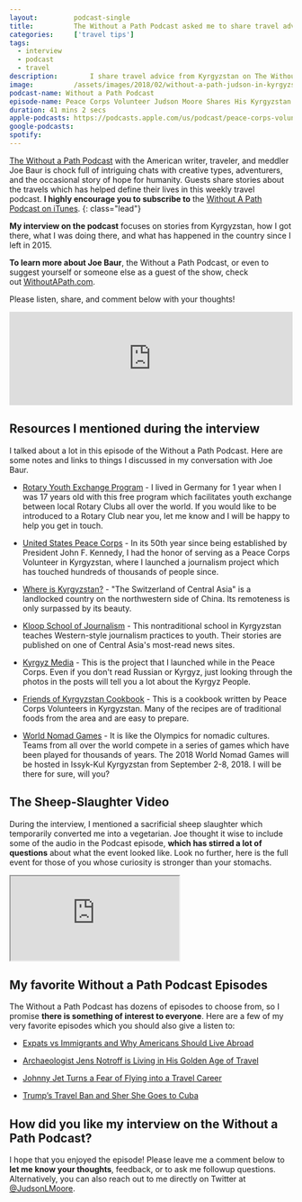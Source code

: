 ```yaml
---
layout:			podcast-single
title:			The Without a Path Podcast asked me to share travel advice in Kyrgyzstan
categories:		['travel tips']
tags:
  - interview
  - podcast
  - travel
description:		I share travel advice from Kyrgyzstan on The Without a Path Podcast with American writer, traveler, and meddler Joe Baur. We discuss travel, tourism, humanitarianism, and a sheep slaughter.
image:			/assets/images/2018/02/without-a-path-judson-in-kyrgyzstan.jpg
podcast-name: Without a Path Podcast
episode-name: Peace Corps Volunteer Judson Moore Shares His Kyrgyzstan Travel Tips
duration: 41 mins 2 secs
apple-podcasts: https://podcasts.apple.com/us/podcast/peace-corps-volunteer-judson-moore-shares-his-kyrgyzstan/id1037475413?i=1000401586317
google-podcasts: 
spotify: 
---
```


[The Without a Path Podcast](https://withoutapath.com/) with the American writer, traveler, and meddler Joe Baur is chock full of intriguing chats with creative types, adventurers, and the occasional story of hope for humanity. Guests share stories about the travels which has helped define their lives in this weekly travel podcast. **I highly encourage you to subscribe to** the [Without A Path Podcast on iTunes](https://podcasts.apple.com/us/podcast/without-a-path/id1037475413?l=es&mt=2).
{: class="lead"}

**My interview on the podcast** focuses on stories from Kyrgyzstan, how I got there, what I was doing there, and what has happened in the country since I left in 2015.

**To learn more about Joe Baur**, the Without a Path Podcast, or even to suggest yourself or someone else as a guest of the show, check out [WithoutAPath.com](https://withoutapath.com).

Please listen, share, and comment below with your thoughts!

<iframe width="100%" height="166" scrolling="no" frameborder="no" src="https://w.soundcloud.com/player/?url=https%3A//api.soundcloud.com/tracks/395218398&amp;auto_play=true&amp;color=255b87"></iframe>

## Resources I mentioned during the interview

I talked about a lot in this episode of the Without a Path Podcast. Here are some notes and links to things I discussed in my conversation with Joe Baur.

- [Rotary Youth Exchange Program](https://www.rotary.org/en/our-programs/youth-exchanges) - I lived in Germany for 1 year when I was 17 years old with this free program which facilitates youth exchange between local Rotary Clubs all over the world. If you would like to be introduced to a Rotary Club near you, let me know and I will be happy to help you get in touch.

- [United States Peace Corps](https://www.peacecorps.gov/volunteer/is-peace-corps-right-for-me/) - In its 50th year since being established by President John F. Kennedy, I had the honor of serving as a Peace Corps Volunteer in Kyrgyzstan, where I launched a journalism project which has touched hundreds of thousands of people since.

- [Where is Kyrgyzstan?](https://en.wikipedia.org/wiki/Kyrgyzstan) - "The Switzerland of Central Asia" is a landlocked country on the northwestern side of China. Its remoteness is only surpassed by its beauty.

- [Kloop School of Journalism](https://kloop.kg/) - This nontraditional school in Kyrgyzstan teaches Western-style journalism practices to youth. Their stories are published on one of Central Asia's most-read news sites.

- [Kyrgyz Media](https://kyrgyzmedia.kg/) - This is the project that I launched while in the Peace Corps. Even if you don't read Russian or Kyrgyz, just looking through the photos in the posts will tell you a lot about the Kyrgyz People.

- [Friends of Kyrgyzstan Cookbook](https://www.friendsofkyrgyzstan.com/cookbook/) - This is a cookbook written by Peace Corps Volunteers in Kyrgyzstan. Many of the recipes are of traditional foods from the area and are easy to prepare.

- [World Nomad Games](https://worldnomadgames.com/en/) - It is like the Olympics for nomadic cultures. Teams from all over the world compete in a series of games which have been played for thousands of years. The 2018 World Nomad Games will be hosted in Issyk-Kul Kyrgyzstan from September 2-8, 2018. I will be there for sure, will you?

## The Sheep-Slaughter Video

During the interview, I mentioned a sacrificial sheep slaughter which temporarily converted me into a vegetarian. Joe thought it wise to include some of the audio in the Podcast episode, **which has stirred a lot of questions** about what the event looked like. Look no further, here is the full event for those of you whose curiosity is stronger than your stomachs.

<div class="embed-responsive embed-responsive-16by9">
  <iframe class="embed-responsive-item" src="https://www.youtube.com/embed/4f3QsvHVv20" allowfullscreen></iframe>
</div>

## My favorite Without a Path Podcast Episodes

The Without a Path Podcast has dozens of episodes to choose from, so I promise **there is something of interest to everyone**. Here are a few of my very favorite episodes which you should also give a listen to:

- [Expats vs Immigrants and Why Americans Should Live Abroad](https://withoutapath.com/expats-immigrants-live-abroad/)

- [Archaeologist Jens Notroff is Living in His Golden Age of Travel](https://withoutapath.com/archaeologist-jens-notroff/)

- [Johnny Jet Turns a Fear of Flying into a Travel Career](https://withoutapath.com/johnny-jet-podcast/)

- [Trump’s Travel Ban and Sher She Goes to Cuba](https://withoutapath.com/trump-travel-ban-sher-she-goes-cuba/)

## How did you like my interview on the Without a Path Podcast?

I hope that you enjoyed the episode! Please leave me a comment below to **let me know your thoughts**, feedback, or to ask me followup questions. Alternatively, you can also reach out to me directly on Twitter at [@JudsonLMoore](https://twitter.com/judsonlmoore).
